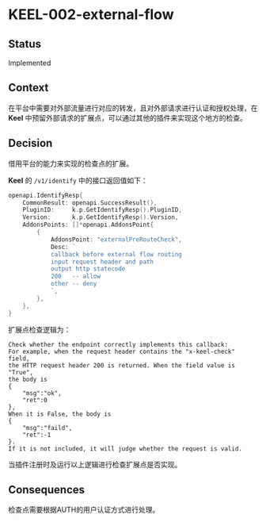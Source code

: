 # KEEL-002-external-flow

## Status
Implemented

## Context
在平台中需要对外部流量进行对应的转发，且对外部请求进行认证和授权处理，在 **Keel** 中预留外部请求的扩展点，可以通过其他的插件来实现这个地方的检查。

## Decision
借用平台的能力来实现的检查点的扩展。

**Keel** 的 `/v1/identify` 中的接口返回值如下：
```go
openapi.IdentifyResp{
	CommonResult: openapi.SuccessResult(),
	PluginID:     k.p.GetIdentifyResp().PluginID,
	Version:      k.p.GetIdentifyResp().Version,
	AddonsPoints: []*openapi.AddonsPoint{
		{
			AddonsPoint: "externalPreRouteCheck",
			Desc: `
			callback before external flow routing
			input request header and path
			output http statecode
			200   -- allow
			other -- deny
			`,
		},
	},
}
```

扩展点检查逻辑为：
```text
Check whether the endpoint correctly implements this callback:
For example, when the request header contains the "x-keel-check" field, 
the HTTP request header 200 is returned. When the field value is "True", 
the body is 
{	
	"msg":"ok",
	"ret":0
}, 
When it is False, the body is 
{
	"msg":"faild",
	"ret":-1
}. 
If it is not included, it will judge whether the request is valid.
```

当插件注册时及运行以上逻辑进行检查扩展点是否实现。

## Consequences
检查点需要根据AUTH的用户认证方式进行处理。